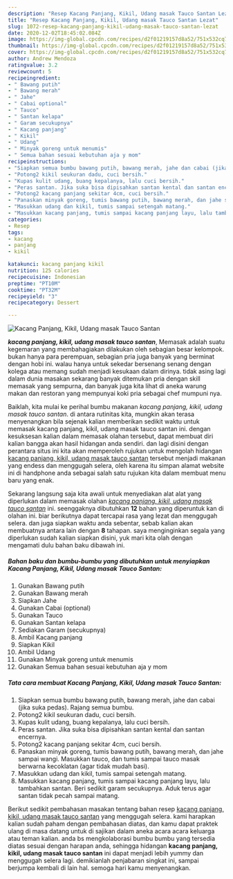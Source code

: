 ```yaml
---
description: "Resep Kacang Panjang, Kikil, Udang masak Tauco Santan Lezat"
title: "Resep Kacang Panjang, Kikil, Udang masak Tauco Santan Lezat"
slug: 1072-resep-kacang-panjang-kikil-udang-masak-tauco-santan-lezat
date: 2020-12-02T18:45:02.084Z
image: https://img-global.cpcdn.com/recipes/d2f01219157d8a52/751x532cq70/kacang-panjang-kikil-udang-masak-tauco-santan-foto-resep-utama.jpg
thumbnail: https://img-global.cpcdn.com/recipes/d2f01219157d8a52/751x532cq70/kacang-panjang-kikil-udang-masak-tauco-santan-foto-resep-utama.jpg
cover: https://img-global.cpcdn.com/recipes/d2f01219157d8a52/751x532cq70/kacang-panjang-kikil-udang-masak-tauco-santan-foto-resep-utama.jpg
author: Andrew Mendoza
ratingvalue: 3.2
reviewcount: 5
recipeingredient:
- " Bawang putih"
- " Bawang merah"
- " Jahe"
- " Cabai optional"
- " Tauco"
- " Santan kelapa"
- " Garam secukupnya"
- " Kacang panjang"
- " Kikil"
- " Udang"
- " Minyak goreng untuk menumis"
- " Semua bahan sesuai kebutuhan aja y mom"
recipeinstructions:
- "Siapkan semua bumbu bawang putih, bawang merah, jahe dan cabai (jika suka pedas). Rajang semua bumbu."
- "Potong2 kikil seukuran dadu, cuci bersih."
- "Kupas kulit udang, buang kepalanya, lalu cuci bersih."
- "Peras santan. Jika suka bisa dipisahkan santan kental dan santan encernya."
- "Potong2 kacang panjang sekitar 4cm, cuci bersih."
- "Panaskan minyak goreng, tumis bawang putih, bawang merah, dan jahe sampai wangi. Masukkan tauco, dan tumis sampai tauco masak berwarna kecoklatan (agar tidak mudah basi)."
- "Masukkan udang dan kikil, tumis sampai setengah matang."
- "Masukkan kacang panjang, tumis sampai kacang panjang layu, lalu tambahkan santan. Beri sedikit garam secukupnya. Aduk terus agar santan tidak pecah sampai matang."
categories:
- Resep
tags:
- kacang
- panjang
- kikil

katakunci: kacang panjang kikil 
nutrition: 125 calories
recipecuisine: Indonesian
preptime: "PT10M"
cooktime: "PT32M"
recipeyield: "3"
recipecategory: Dessert

---
```



![Kacang Panjang, Kikil, Udang masak Tauco Santan](https://img-global.cpcdn.com/recipes/d2f01219157d8a52/751x532cq70/kacang-panjang-kikil-udang-masak-tauco-santan-foto-resep-utama.jpg)

<b><i>kacang panjang, kikil, udang masak tauco santan</i></b>, Memasak adalah suatu kegemaran yang membahagiakan dilakukan oleh sebagian besar kelompok. bukan hanya para perempuan, sebagian pria juga banyak yang berminat dengan hobi ini. walau hanya untuk sekedar bersenang senang dengan kolega atau memang sudah menjadi kesukaan dalam dirinya. tidak asing lagi dalam dunia masakan sekarang banyak ditemukan pria dengan skill memasak yang sempurna, dan banyak juga kita lihat di aneka warung makan dan restoran yang mempunyai koki pria sebagai chef mumpuni nya.

Baiklah, kita mulai ke perihal bumbu makanan <i>kacang panjang, kikil, udang masak tauco santan</i>. di antara rutinitas kita, mungkin akan terasa menyenangkan bila sejenak kalian memberikan sedikit waktu untuk memasak kacang panjang, kikil, udang masak tauco santan ini. dengan kesuksesan kalian dalam memasak olahan tersebut, dapat membuat diri kalian bangga akan hasil hidangan anda sendiri. dan lagi disini dengan perantara situs ini kita akan memperoleh rujukan untuk mengolah hidangan <u>kacang panjang, kikil, udang masak tauco santan</u> tersebut menjadi makanan yang endess dan menggugah selera, oleh karena itu simpan alamat website ini di handphone anda sebagai salah satu rujukan kita dalam membuat menu baru yang enak.




Sekarang langsung saja kita awali untuk menyediakan alat alat yang diperlukan dalam memasak olahan <u><i>kacang panjang, kikil, udang masak tauco santan</i></u> ini. seenggaknya dibutuhkan <b>12</b> bahan yang diperuntuk kan di olahan ini. biar berikutnya dapat tercapai rasa yang lezat dan menggugah selera. dan juga siapkan waktu anda sebentar, sebab kalian akan membuatnya antara lain dengan <b>8</b> tahapan. saya menginginkan segala yang diperlukan sudah kalian siapkan disini, yuk mari kita olah dengan mengamati dulu bahan baku dibawah ini.

<!--inarticleads1-->

##### Bahan baku dan bumbu-bumbu yang dibutuhkan untuk menyiapkan Kacang Panjang, Kikil, Udang masak Tauco Santan:

1. Gunakan  Bawang putih
1. Gunakan  Bawang merah
1. Siapkan  Jahe
1. Gunakan  Cabai (optional)
1. Gunakan  Tauco
1. Gunakan  Santan kelapa
1. Sediakan  Garam (secukupnya)
1. Ambil  Kacang panjang
1. Siapkan  Kikil
1. Ambil  Udang
1. Gunakan  Minyak goreng untuk menumis
1. Gunakan  Semua bahan sesuai kebutuhan aja y mom




<!--inarticleads2-->

##### Tata cara membuat Kacang Panjang, Kikil, Udang masak Tauco Santan:

1. Siapkan semua bumbu bawang putih, bawang merah, jahe dan cabai (jika suka pedas). Rajang semua bumbu.
1. Potong2 kikil seukuran dadu, cuci bersih.
1. Kupas kulit udang, buang kepalanya, lalu cuci bersih.
1. Peras santan. Jika suka bisa dipisahkan santan kental dan santan encernya.
1. Potong2 kacang panjang sekitar 4cm, cuci bersih.
1. Panaskan minyak goreng, tumis bawang putih, bawang merah, dan jahe sampai wangi. Masukkan tauco, dan tumis sampai tauco masak berwarna kecoklatan (agar tidak mudah basi).
1. Masukkan udang dan kikil, tumis sampai setengah matang.
1. Masukkan kacang panjang, tumis sampai kacang panjang layu, lalu tambahkan santan. Beri sedikit garam secukupnya. Aduk terus agar santan tidak pecah sampai matang.




Berikut sedikit pembahasan masakan tentang bahan resep <u>kacang panjang, kikil, udang masak tauco santan</u> yang menggugah selera. kami harapkan kalian sudah paham dengan pembahasan diatas, dan kamu dapat praktek ulang di masa datang untuk di sajikan dalam aneka acara acara keluarga atau teman kalian. anda bs mengkolaborasi bumbu bumbu yang tersedia diatas sesuai dengan harapan anda, sehingga hidangan <b>kacang panjang, kikil, udang masak tauco santan</b> ini dapat menjadi lebih yummy dan menggugah selera lagi. demikianlah penjabaran singkat ini, sampai berjumpa kembali di lain hal. semoga hari kamu menyenangkan.
